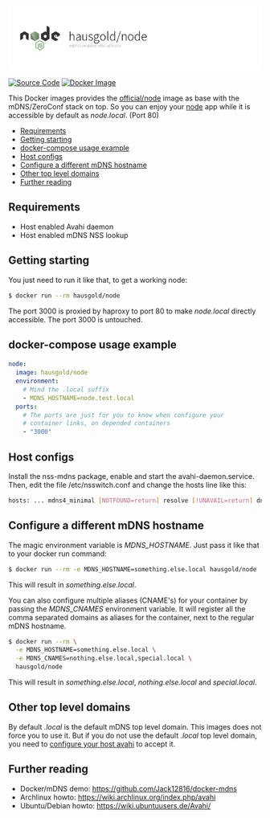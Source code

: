 ![mDNS enabled official/node](https://raw.githubusercontent.com/hausgold/docker-node/master/docs/assets/project.png)

[![Source Code](https://img.shields.io/badge/source-on%20github-blue.svg)](https://github.com/hausgold/docker-node)
[![Docker Image](https://img.shields.io/badge/image-on%20docker%20hub-blue.svg)](https://hub.docker.com/r/hausgold/node/)

This Docker images provides the [official/node](https://hub.docker.com/_/node/) image as base with
the mDNS/ZeroConf stack on top. So you can enjoy your [node](https://nodejs.org/) app
while it is accessible by default as *node.local*. (Port 80)

- [Requirements](#requirements)
- [Getting starting](#getting-starting)
- [docker-compose usage example](#docker-compose-usage-example)
- [Host configs](#host-configs)
- [Configure a different mDNS hostname](#configure-a-different-mdns-hostname)
- [Other top level domains](#other-top-level-domains)
- [Further reading](#further-reading)

## Requirements

* Host enabled Avahi daemon
* Host enabled mDNS NSS lookup

## Getting starting

You just need to run it like that, to get a working node:

```bash
$ docker run --rm hausgold/node
```

The port 3000 is proxied by haproxy to port 80 to make *node.local*
directly accessible. The port 3000 is untouched.

## docker-compose usage example

```yaml
node:
  image: hausgold/node
  environment:
    # Mind the .local suffix
    - MDNS_HOSTNAME=node.test.local
  ports:
    # The ports are just for you to know when configure your
    # container links, on depended containers
    - "3000"
```

## Host configs

Install the nss-mdns package, enable and start the avahi-daemon.service. Then,
edit the file /etc/nsswitch.conf and change the hosts line like this:

```bash
hosts: ... mdns4_minimal [NOTFOUND=return] resolve [!UNAVAIL=return] dns ...
```

## Configure a different mDNS hostname

The magic environment variable is *MDNS_HOSTNAME*. Just pass it like that to
your docker run command:

```bash
$ docker run --rm -e MDNS_HOSTNAME=something.else.local hausgold/node
```

This will result in *something.else.local*.

You can also configure multiple aliases (CNAME's) for your container by
passing the *MDNS_CNAMES* environment variable. It will register all the comma
separated domains as aliases for the container, next to the regular mDNS
hostname.

```bash
$ docker run --rm \
  -e MDNS_HOSTNAME=something.else.local \
  -e MDNS_CNAMES=nothing.else.local,special.local \
  hausgold/node
```

This will result in *something.else.local*, *nothing.else.local* and
*special.local*.

## Other top level domains

By default *.local* is the default mDNS top level domain. This images does not
force you to use it. But if you do not use the default *.local* top level
domain, you need to [configure your host avahi][custom_mdns] to accept it.

## Further reading

* Docker/mDNS demo: https://github.com/Jack12816/docker-mdns
* Archlinux howto: https://wiki.archlinux.org/index.php/avahi
* Ubuntu/Debian howto: https://wiki.ubuntuusers.de/Avahi/

[custom_mdns]: https://wiki.archlinux.org/index.php/avahi#Configuring_mDNS_for_custom_TLD
